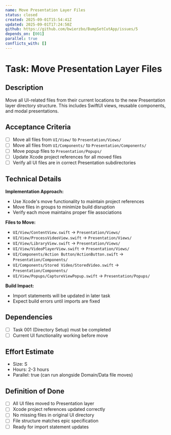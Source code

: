 ```yaml
---
name: Move Presentation Layer Files
status: closed
created: 2025-09-01T15:54:41Z
updated: 2025-09-01T17:24:50Z
github: https://github.com/bwierzbo/BumpSetCutApp/issues/5
depends_on: [001]
parallel: true
conflicts_with: []
---
```


# Task: Move Presentation Layer Files

## Description
Move all UI-related files from their current locations to the new Presentation layer directory structure. This includes SwiftUI views, reusable components, and modal presentations.

## Acceptance Criteria
- [ ] Move all files from `UI/View/` to `Presentation/Views/`
- [ ] Move all files from `UI/Components/` to `Presentation/Components/`
- [ ] Move popup files to `Presentation/Popups/`
- [ ] Update Xcode project references for all moved files
- [ ] Verify all UI files are in correct Presentation subdirectories

## Technical Details
**Implementation Approach:**
- Use Xcode's move functionality to maintain project references
- Move files in groups to minimize build disruption
- Verify each move maintains proper file associations

**Files to Move:**
- `UI/View/ContentView.swift` → `Presentation/Views/`
- `UI/View/ProcessVideoView.swift` → `Presentation/Views/`
- `UI/View/LibraryView.swift` → `Presentation/Views/`
- `UI/View/VideoPlayerView.swift` → `Presentation/Views/`
- `UI/Components/Action Button/ActionButton.swift` → `Presentation/Components/`
- `UI/Components/Stored Video/StoredVideo.swift` → `Presentation/Components/`
- `UI/View/Popups/CaptureViewPopup.swift` → `Presentation/Popups/`

**Build Impact:**
- Import statements will be updated in later task
- Expect build errors until imports are fixed

## Dependencies
- [ ] Task 001 (Directory Setup) must be completed
- [ ] Current UI functionality working before move

## Effort Estimate
- Size: S
- Hours: 2-3 hours
- Parallel: true (can run alongside Domain/Data file moves)

## Definition of Done
- [ ] All UI files moved to Presentation layer
- [ ] Xcode project references updated correctly
- [ ] No missing files in original UI directory
- [ ] File structure matches epic specification
- [ ] Ready for import statement updates
